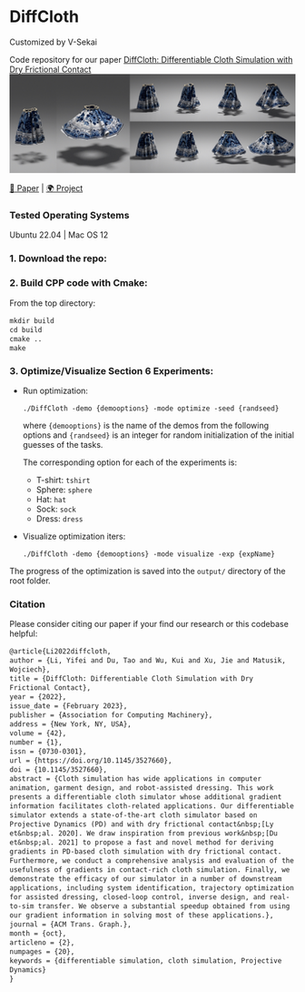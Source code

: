 # DiffCloth

Customized by V-Sekai

Code repository for our paper [DiffCloth: Differentiable Cloth Simulation with Dry Frictional Contact](https://people.csail.mit.edu/liyifei/publication/diffcloth-differentiable-cloth-simulator/)
![](gifs/teaser.jpeg)

[📃 Paper](https://people.csail.mit.edu/liyifei/uploads/diffcloth-highres-tog.pdf) | [🌍 Project](https://people.csail.mit.edu/liyifei/publication/diffcloth/)

### Tested Operating Systems

Ubuntu 22.04 | Mac OS 12

### 1. Download the repo:

### 2. Build CPP code with Cmake:

From the top directory:

```
mkdir build
cd build
cmake ..
make
```

### 3. Optimize/Visualize Section 6 Experiments:

- Run optimization:

  ```
  ./DiffCloth -demo {demooptions} -mode optimize -seed {randseed}
  ```

  where `{demooptions}` is the name of the demos from the following options and `{randseed}` is an integer for random initialization of the initial guesses
  of the tasks.

  The corresponding option for each of the experiments is:

  - T-shirt: `tshirt`
  - Sphere: `sphere`
  - Hat: `hat`
  - Sock: `sock`
  - Dress: `dress`

- Visualize optimization iters:

  ```
  ./DiffCloth -demo {demooptions} -mode visualize -exp {expName}
  ```

The progress of the optimization is saved into the `output/` directory of the root folder.

### Citation

Please consider citing our paper if your find our research or this codebase helpful:

    @article{Li2022diffcloth,
    author = {Li, Yifei and Du, Tao and Wu, Kui and Xu, Jie and Matusik, Wojciech},
    title = {DiffCloth: Differentiable Cloth Simulation with Dry Frictional Contact},
    year = {2022},
    issue_date = {February 2023},
    publisher = {Association for Computing Machinery},
    address = {New York, NY, USA},
    volume = {42},
    number = {1},
    issn = {0730-0301},
    url = {https://doi.org/10.1145/3527660},
    doi = {10.1145/3527660},
    abstract = {Cloth simulation has wide applications in computer animation, garment design, and robot-assisted dressing. This work presents a differentiable cloth simulator whose additional gradient information facilitates cloth-related applications. Our differentiable simulator extends a state-of-the-art cloth simulator based on Projective Dynamics (PD) and with dry frictional contact&nbsp;[Ly et&nbsp;al. 2020]. We draw inspiration from previous work&nbsp;[Du et&nbsp;al. 2021] to propose a fast and novel method for deriving gradients in PD-based cloth simulation with dry frictional contact. Furthermore, we conduct a comprehensive analysis and evaluation of the usefulness of gradients in contact-rich cloth simulation. Finally, we demonstrate the efficacy of our simulator in a number of downstream applications, including system identification, trajectory optimization for assisted dressing, closed-loop control, inverse design, and real-to-sim transfer. We observe a substantial speedup obtained from using our gradient information in solving most of these applications.},
    journal = {ACM Trans. Graph.},
    month = {oct},
    articleno = {2},
    numpages = {20},
    keywords = {differentiable simulation, cloth simulation, Projective Dynamics}
    }
